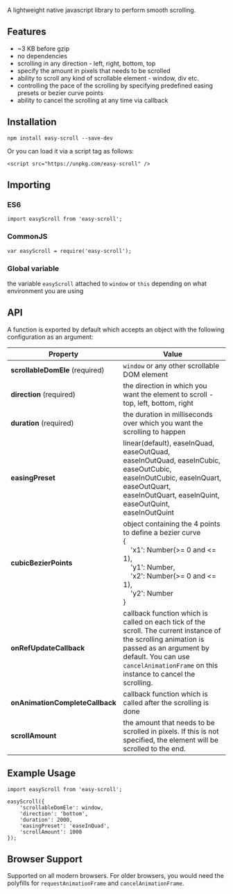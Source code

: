 A lightweight native javascript library to perform smooth scrolling.

## Features
- ~3 KB before gzip
- no dependencies
- scrolling in any direction - left, right, bottom, top
- specify the amount in pixels that needs to be scrolled
- ability to scroll any kind of scrollable element - window, div etc.
- controlling the pace of the scrolling by specifying predefined easing presets or bezier curve points
- ability to cancel the scrolling at any time via callback

## Installation
```
npm install easy-scroll --save-dev
```
Or you can load it via a script tag as follows:
```
<script src="https://unpkg.com/easy-scroll" />
```

## Importing
### ES6
```
import easyScroll from 'easy-scroll';
```
### CommonJS
```
var easyScroll = require('easy-scroll');
```
### Global variable
the variable `easyScroll` attached to `window` or `this` depending on what environment you are using

## API
A function is exported by default which accepts an object with the following configuration as an argument:

|         Property       |                             Value                             |
| ---------------------- | ------------------------------------------------------------- |
| **scrollableDomEle** (required)     |           `window` or any other scrollable DOM element      |
| **direction** (required)           |  the direction in which you want the element to scroll - top, left, bottom, right 
| **duration** (required) | the duration in milliseconds over which you want the scrolling to happen |
| **easingPreset** | linear(default), easeInQuad, easeOutQuad, easeInOutQuad, easeInCubic, easeOutCubic, easeInOutCubic, easeInQuart, easeOutQuart, easeInOutQuart, easeInQuint, easeOutQuint, easeInOutQuint |
| **cubicBezierPoints** | object containing the 4 points to define a bezier curve <br/>{<br/>&nbsp;&nbsp;&nbsp;&nbsp;'x1': Number(>= 0 and <= 1),<br/>&nbsp;&nbsp;&nbsp;&nbsp;'y1': Number,<br/>&nbsp;&nbsp;&nbsp;&nbsp;'x2': Number(>= 0 and <= 1),<br/>&nbsp;&nbsp;&nbsp;&nbsp;'y2': Number<br/> }|
| **onRefUpdateCallback**| callback function which is called on each tick of the scroll. The current instance of the scrolling animation is passed as an argument by default. You can use `cancelAnimationFrame` on this instance to cancel the scrolling.|
| **onAnimationCompleteCallback** | callback function which is called after the scrolling is done |
| **scrollAmount** | the amount that needs to be scrolled in pixels. If this is not specified, the element will be scrolled to the end. |

## Example Usage
```
import easyScroll from 'easy-scroll';

easyScroll({
    'scrollableDomEle': window,
    'direction': 'bottom',
    'duration': 2000,
    'easingPreset': 'easeInQuad',
    'scrollAmount': 1000
});
```

## Browser Support
Supported on all modern browsers. For older browsers, you would need the polyfills for `requestAnimationFrame` and `cancelAnimationFrame`.
